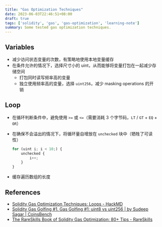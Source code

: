 ```yaml
---
title: "Gas Optimization Techniques"
date: 2023-06-03T22:46:51+08:00
draft: true
tags: ['solidity', 'gas', 'gas-optimization', 'learning-note']
summary: Some tested gas optimization techniques.
---
```


## Variables

- 减少访问状态变量的次数，有策略地使用本地变量缓存
- 在条件允许的情况下，选择尺寸小的 uint，从而能够将变量打包在一起减少存储空间
    - 打包同时读写频率高的变量
    - 独立使用频率高的变量，选择 `uint256`，减少 masking operations 的开销

## Loop

- 在循环判断条件中，避免使用 `>=` 或 `<=`（需要消耗 3 个字节码，`LT` / `GT` + `EQ` + `OR`）
- 在确保不会溢出的情况下，将循环量自增放在 `unchecked` 块中（牺牲了可读性）

    ```js
    for (uint i; i < 10;) {
        unchecked {
            i++;
        }
    }
    ```

- 缓存遍历数组的长度

## References

- [Solidity Gas Optimization Techniques: Loops - HackMD](https://hackmd.io/@totomanov/gas-optimization-loops)
- [Solidity Gas Golfing #1. Gas Golfing #1: uint8 vs uint256 | by Sudeep Sagar | CoinsBench](https://coinsbench.com/an%CC%A3uha-solidity-gas-golfing-1-6e53269b03e4)
- [The RareSkills Book of Solidity Gas Optimization: 80+ Tips - RareSkills](https://www.rareskills.io/post/gas-optimization)
